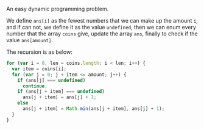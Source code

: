An easy dynamic programming problem.

We define `ans[i]` as the fewest numbers that we can make up the amount `i`, and if can not, we define it as the value `undefined`, then we can enum every number that the array `coins` give, update the array `ans`, finally to check if the value `ans[amount]`.

The recursion is as below:

```javascript
for (var i = 0, len = coins.length; i < len; i++) {
  var item = coins[i];
  for (var j = 0; j + item <= amount; j++) {
    if (ans[j] === undefined)
      continue;
    if (ans[j + item] === undefined)
      ans[j + item] = ans[j] + 1;
    else 
      ans[j + item] = Math.min(ans[j + item], ans[j] + 1);
  }
}
```